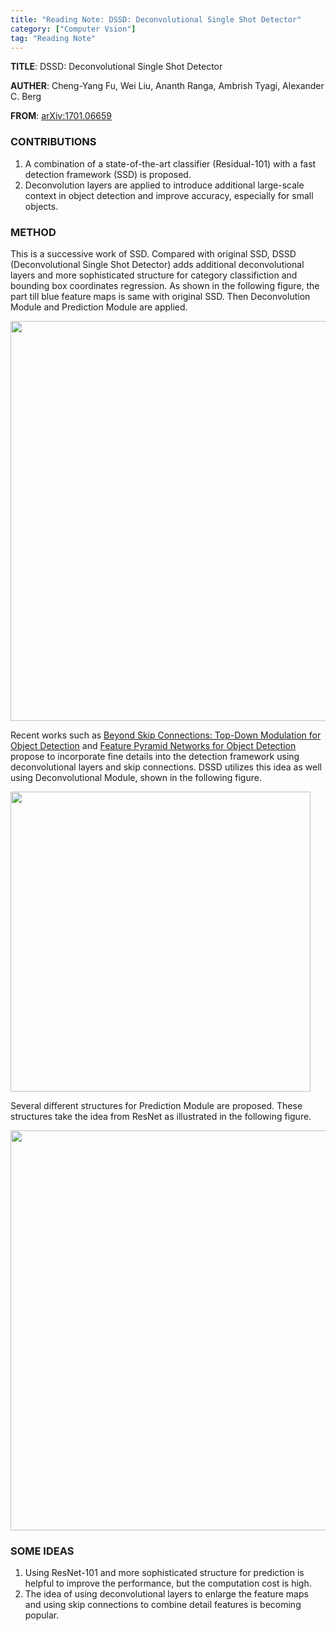 ```yaml
---
title: "Reading Note: DSSD: Deconvolutional Single Shot Detector"
category: ["Computer Vsion"]
tag: "Reading Note"
---
```


**TITLE**: DSSD: Deconvolutional Single Shot Detector

**AUTHER**: Cheng-Yang Fu, Wei Liu, Ananth Ranga, Ambrish Tyagi, Alexander C. Berg

**FROM**: [arXiv:1701.06659](https://arxiv.org/abs/1701.06659)

### CONTRIBUTIONS ###

1. A combination of a state-of-the-art classifier (Residual-101) with a fast detection framework (SSD) is proposed.
2. Deconvolution layers are applied to introduce additional large-scale context in object detection and improve accuracy, especially for small objects.

### METHOD ###

This is a successive work of SSD. Compared with original SSD, DSSD (Deconvolutional Single Shot Detector) adds additional deconvolutional layers and more sophisticated structure for category classifiction and bounding box coordinates regression. As shown in the following figure, the part till blue feature maps is same with original SSD. Then Deconvolution Module and Prediction Module are applied. 

<img class="img-responsive center-block" src="https://raw.githubusercontent.com/joshua19881228/my_blogs/master/Computer_Vision/Reading_Note/figures/DSSD_1.jpg" alt="" width="640"/>

Recent works such as [Beyond Skip Connections: Top-Down Modulation for Object Detection](https://arxiv.org/abs/1612.06851) and [Feature Pyramid Networks for Object Detection](https://arxiv.org/abs/1612.03144) propose to incorporate fine details into the detection framework using deconvolutional layers and skip connections. DSSD utilizes this idea as well using Deconvolutional Module, shown in the following figure.

<img class="img-responsive center-block" src="https://raw.githubusercontent.com/joshua19881228/my_blogs/master/Computer_Vision/Reading_Note/figures/DSSD_3.jpg" alt="" width="480"/>

Several different structures for Prediction Module are proposed. These structures take the idea from ResNet as illustrated in the following figure.

<img class="img-responsive center-block" src="https://raw.githubusercontent.com/joshua19881228/my_blogs/master/Computer_Vision/Reading_Note/figures/DSSD_2.jpg" alt="" width="640"/>

### SOME IDEAS ###

1. Using ResNet-101 and more sophisticated structure for prediction is helpful to improve the performance, but the computation cost is high. 
2. The idea of using deconvolutional layers to enlarge the feature maps and using skip connections to combine detail features is becoming popular.
